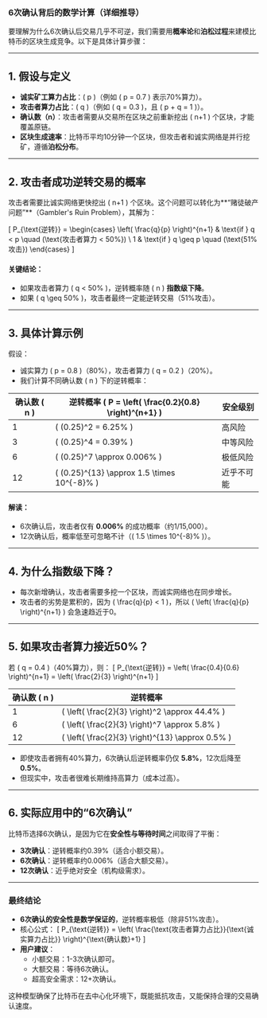 ### **6次确认背后的数学计算（详细推导）**
要理解为什么6次确认后交易几乎不可逆，我们需要用**概率论**和**泊松过程**来建模比特币的区块生成竞争。以下是具体计算步骤：

---

## **1. 假设与定义**
- **诚实矿工算力占比**：\( p \)（例如 \( p = 0.7 \) 表示70%算力）。
- **攻击者算力占比**：\( q \)（例如 \( q = 0.3 \)，且 \( p + q = 1 \)）。
- **确认数（n）**：攻击者需要从交易所在区块之前重新挖出 \( n+1 \) 个区块，才能覆盖原链。
- **区块生成速率**：比特币平均10分钟一个区块，但攻击者和诚实网络是并行挖矿，遵循**泊松分布**。

---

## **2. 攻击者成功逆转交易的概率**
攻击者需要比诚实网络更快挖出 \( n+1 \) 个区块。这个问题可以转化为**“赌徒破产问题”**（Gambler's Ruin Problem），其解为：

\[
P_{\text{逆转}} = \begin{cases}
\left( \frac{q}{p} \right)^{n+1} & \text{if } q < p \quad (\text{攻击者算力 < 50\%}) \\
1 & \text{if } q \geq p \quad (\text{51\%攻击})
\end{cases}
\]

#### **关键结论**：
- 如果攻击者算力 \( q < 50\% \)，逆转概率随 \( n \) **指数级下降**。
- 如果 \( q \geq 50\% \)，攻击者最终一定能逆转交易（51%攻击）。

---

## **3. 具体计算示例**
假设：
- 诚实算力 \( p = 0.8 \)（80%），攻击者算力 \( q = 0.2 \)（20%）。
- 我们计算不同确认数 \( n \) 下的逆转概率：

| 确认数 \( n \) | 逆转概率 \( P = \left( \frac{0.2}{0.8} \right)^{n+1} \) | 安全级别 |
|----------------|----------------------------------------------------------|----------|
| 1              | \( (0.25)^2 = 6.25\% \)                                   | 高风险   |
| 3              | \( (0.25)^4 = 0.39\% \)                                   | 中等风险 |
| 6              | \( (0.25)^7 \approx 0.006\% \)                            | 极低风险 |
| 12             | \( (0.25)^{13} \approx 1.5 \times 10^{-8}\% \)            | 近乎不可能 |

#### **解读**：
- 6次确认后，攻击者仅有 **0.006%** 的成功概率（约1/15,000）。
- 12次确认后，概率低至可忽略不计（\( 1.5 \times 10^{-8}\% \)）。

---

## **4. 为什么指数级下降？**
- 每次新增确认，攻击者需要多挖一个区块，而诚实网络也在同步增长。
- 攻击者的劣势是累积的，因为 \( \frac{q}{p} < 1 \)，所以 \( \left( \frac{q}{p} \right)^{n+1} \) 会急速趋近于0。

---

## **5. 如果攻击者算力接近50%？**
若 \( q = 0.4 \)（40%算力），则：
\[
P_{\text{逆转}} = \left( \frac{0.4}{0.6} \right)^{n+1} = \left( \frac{2}{3} \right)^{n+1}
\]

| 确认数 \( n \) | 逆转概率           |
|----------------|--------------------|
| 1              | \( \left( \frac{2}{3} \right)^2 \approx 44.4\% \) |
| 6              | \( \left( \frac{2}{3} \right)^7 \approx 5.8\% \)  |
| 12             | \( \left( \frac{2}{3} \right)^{13} \approx 0.5\% \) |

- 即使攻击者拥有40%算力，6次确认后逆转概率仍仅 **5.8%**，12次后降至 **0.5%**。
- 但现实中，攻击者很难长期维持高算力（成本过高）。

---

## **6. 实际应用中的“6次确认”**
比特币选择6次确认，是因为它在**安全性与等待时间**之间取得了平衡：
- **3次确认**：逆转概率约0.39%（适合小额交易）。
- **6次确认**：逆转概率约0.006%（适合大额交易）。
- **12次确认**：近乎绝对安全（机构级需求）。

---

### **最终结论**
- **6次确认的安全性是数学保证的**，逆转概率极低（除非51%攻击）。
- 核心公式：
  \[
  P_{\text{逆转}} = \left( \frac{\text{攻击者算力占比}}{\text{诚实算力占比}} \right)^{\text{确认数}+1}
  \]
- **用户建议**：
  - 小额交易：1-3次确认即可。
  - 大额交易：等待6次确认。
  - 超高安全需求：12+次确认。

这种模型确保了比特币在去中心化环境下，既能抵抗攻击，又能保持合理的交易确认速度。